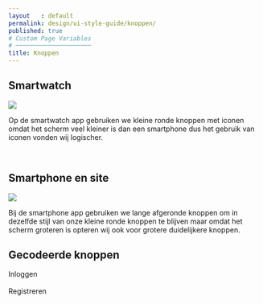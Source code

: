 ```yaml
---
layout   : default
permalink: design/ui-style-guide/knoppen/
published: true
# Custom Page Variables
# ─────────────────────
title: Knoppen
---
```


## Smartwatch

<img class="max-width" src="{{ 'assets/img/knoppen_watch.png' | relative_url }}" />

Op de smartwatch app gebruiken we kleine ronde knoppen met iconen omdat het scherm veel kleiner is dan een smartphone dus het gebruik van iconen vonden wij logischer.

<br>

## Smartphone en site

<img class="max-width" src="{{ 'assets/img/knoppen_phone.png' | relative_url }}" />

Bij de smartphone app gebruiken we lange afgeronde knoppen om in dezelfde stijl van onze kleine ronde knoppen te blijven maar omdat het scherm groteren is opteren wij ook voor grotere duidelijkere knoppen.

## Gecodeerde knoppen

<div class="knop_lichtoranje">Inloggen</div> <br>

<div class="knop_donkeroranje">Registreren</div>
